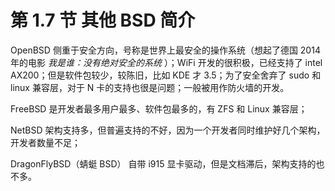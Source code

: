 # 第 1.7 节 其他 BSD 简介

OpenBSD 侧重于安全方向，号称是世界上最安全的操作系统（想起了德国 2014 年的电影 _我是谁：没有绝对安全的系统_ ）；WiFi 开发的很积极，已经支持了 intel AX200；但是软件包较少，较陈旧，比如 KDE 才 3.5；为了安全舍弃了 sudo 和 linux 兼容层，对于 N 卡的支持也很是问题；一般被用作防火墙的开发。

FreeBSD 是开发者最多用户最多、软件包最多的，有 ZFS 和 Linux 兼容层；

NetBSD 架构支持多，但普遍支持的不好，因为一个开发者同时维护好几个架构，开发者数量不足；

DragonFlyBSD（蜻蜓 BSD） 自带 i915 显卡驱动，但是文档滞后，架构支持的也不多。